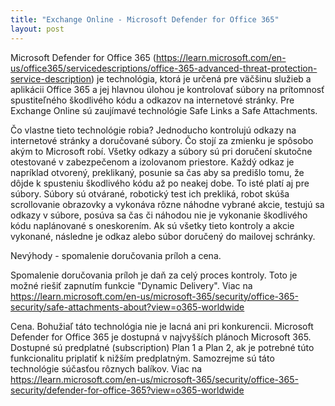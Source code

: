 ```yaml
---
title: "Exchange Online - Microsoft Defender for Office 365"
layout: post
---
```


Microsoft Defender for Office 365 (https://learn.microsoft.com/en-us/office365/servicedescriptions/office-365-advanced-threat-protection-service-description) je technológia, ktorá je určená pre väčšinu služieb a aplikácii Office 365 a jej hlavnou úlohou je kontrolovať súbory na prítomnosť spustiteľného škodlivého kódu a odkazov na internetové stránky. Pre Exchange Online sú zaujímavé technológie Safe Links a Safe Attachments.

Čo vlastne tieto technológie robia? Jednoducho kontrolujú odkazy na internetové stránky a doručované súbory. Čo stojí za zmienku je spôsobo akým to Microsoft robí. Všetky odkazy a súbory sú pri doručení skutočne otestované v zabezpečenom a izolovanom priestore. Každý odkaz je napríklad otvorený, preklikaný, posunie sa čas aby sa predišlo tomu, že dôjde k spusteniu škodlivého kódu až po neakej dobe. To isté platí aj pre súbory. Súbory sú otvárané, robotický test ich prekliká, robot skúša scrollovanie obrazovky a vykonáva rôzne náhodne vybrané akcie, testujú sa odkazy v súbore, posúva sa čas či náhodou nie je vykonanie škodlivého kódu naplánované s oneskorením. Ak sú všetky tieto kontroly a akcie vykonané, následne je odkaz alebo súbor doručený do mailovej schránky. 

Nevýhody - spomalenie doručovania príloh a cena. 

Spomalenie doručovania príloh je daň za celý proces kontroly. Toto je možné riešiť zapnutím funkcie "Dynamic Delivery".
Viac na https://learn.microsoft.com/en-us/microsoft-365/security/office-365-security/safe-attachments-about?view=o365-worldwide

Cena. Bohužiaľ táto technológia nie je lacná ani pri konkurencii. Microsoft Defender for Office 365 je dostupná v najvyšších plánoch Microsoft 365. Dostupné sú predplatné (subscription) Plan 1 a Plan 2, ak je potrebné túto funkcionalitu priplatiť k nižším predplatným. Samozrejme sú táto technológie súčasťou rôznych balíkov. 
Viac na https://learn.microsoft.com/en-us/microsoft-365/security/office-365-security/defender-for-office-365?view=o365-worldwide
